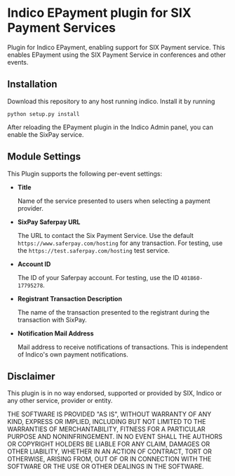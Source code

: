 # Indico EPayment plugin for SIX Payment Services

Plugin for Indico EPayment, enabling support for SIX Payment service.
This enables EPayment using the SIX Payment Service in conferences and other events.

## Installation

Download this repository to any host running indico.
Install it by running

    python setup.py install

After reloading the EPayment plugin in the Indico Admin panel, you can enable the SixPay service.

## Module Settings

This Plugin supports the following per-event settings:

* **Title**

  Name of the service presented to users when selecting a payment provider.
  
* **SixPay Saferpay URL**

  The URL to contact the Six Payment Service.
  Use the default `https://www.saferpay.com/hosting` for any transaction.
  For testing, use the `https://test.saferpay.com/hosting` test service.
  
* **Account ID**

  The ID of your Saferpay account.
  For testing, use the ID `401860-17795278`.

* **Registrant Transaction Description**

  The name of the transaction presented to the registrant during the transaction with SixPay.
  
* **Notification Mail Address**

  Mail address to receive notifications of transactions.
  This is independent of Indico's own payment notifications.

## Disclaimer

This plugin is in no way endorsed, supported or provided by SIX, Indico or any other service, provider or entity.

THE SOFTWARE IS PROVIDED "AS IS", WITHOUT WARRANTY OF ANY KIND, EXPRESS OR IMPLIED, INCLUDING BUT NOT LIMITED TO THE WARRANTIES OF MERCHANTABILITY, FITNESS FOR A PARTICULAR PURPOSE AND NONINFRINGEMENT.
IN NO EVENT SHALL THE AUTHORS OR COPYRIGHT HOLDERS BE LIABLE FOR ANY CLAIM, DAMAGES OR OTHER LIABILITY, WHETHER IN AN ACTION OF CONTRACT, TORT OR OTHERWISE, ARISING FROM, OUT OF OR IN CONNECTION WITH THE SOFTWARE OR THE USE OR OTHER DEALINGS IN THE SOFTWARE.
